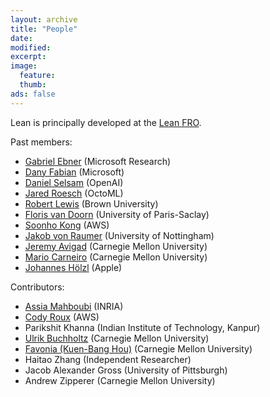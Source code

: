 ```yaml
---
layout: archive
title: "People"
date:
modified:
excerpt:
image:
  feature:
  thumb:
ads: false
---
```


Lean is principally developed at the [Lean FRO](https://lean-fro.org/people/).

Past members:

- [Gabriel Ebner](https://gebner.org/) (Microsoft Research)
- [Dany Fabian](https://www.microsoft.com/en-us/research/people/danfab) (Microsoft)
- [Daniel Selsam](https://dselsam.github.io) (OpenAI)
- [Jared Roesch](http://jroesch.github.io/) (OctoML)
- [Robert Lewis](https://www.andrew.cmu.edu/user/rlewis1/) (Brown University)
- [Floris van Doorn](http://www.contrib.andrew.cmu.edu/~fpv/) (University of Paris-Saclay)
- [Soonho Kong](http://www.cs.cmu.edu/~soonhok) (AWS)
- [Jakob von Raumer](http://von-raumer.de/) (University of Nottingham)
- [Jeremy Avigad](http://www.andrew.cmu.edu/user/avigad) (Carnegie Mellon University)
- [Mario Carneiro](https://www.cmu.edu/dietrich/philosophy/people/phd/mario-carneiro.html) (Carnegie Mellon University)
- [Johannes Hölzl](https://www.cs.vu.nl/~jhl890) (Apple)

Contributors:

- [Assia Mahboubi](http://specfun.inria.fr/mahboubi/) (INRIA)
- [Cody Roux](http://www.andrew.cmu.edu/user/croux/) (AWS)
- Parikshit Khanna (Indian Institute of Technology, Kanpur)
- [Ulrik Buchholtz](http://www.andrew.cmu.edu/user/ulrikb/) (Carnegie Mellon University)
- [Favonia (Kuen-Bang Hou)](http://www.cs.cmu.edu/~kuenbanh/) (Carnegie Mellon University)
- Haitao Zhang (Independent Researcher)
- Jacob Alexander Gross (University of Pittsburgh)
- Andrew Zipperer (Carnegie Mellon University)
